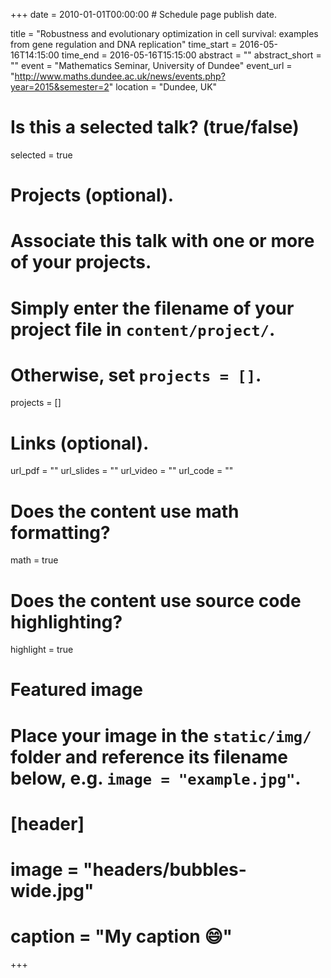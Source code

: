+++
date = 2010-01-01T00:00:00  # Schedule page publish date.

title = "Robustness and evolutionary optimization in cell survival: examples from gene regulation and DNA replication"
time_start = 2016-05-16T14:15:00
time_end = 2016-05-16T15:15:00
abstract = ""
abstract_short = ""
event = "Mathematics Seminar, University of Dundee"
event_url = "http://www.maths.dundee.ac.uk/news/events.php?year=2015&semester=2"
location = "Dundee, UK"

# Is this a selected talk? (true/false)
selected = true

# Projects (optional).
#   Associate this talk with one or more of your projects.
#   Simply enter the filename of your project file in `content/project/`.
#   Otherwise, set `projects = []`.
projects = []

# Links (optional).
url_pdf = ""
url_slides = ""
url_video = ""
url_code = ""

# Does the content use math formatting?
math = true

# Does the content use source code highlighting?
highlight = true

# Featured image
# Place your image in the `static/img/` folder and reference its filename below, e.g. `image = "example.jpg"`.
# [header]
# image = "headers/bubbles-wide.jpg"
# caption = "My caption :smile:"

+++